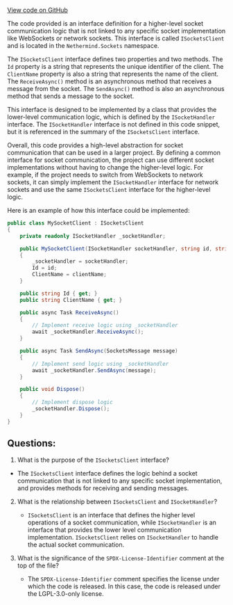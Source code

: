 [View code on GitHub](https://github.com/nethermindeth/nethermind/Nethermind.Sockets/ISocketsClient.cs)

The code provided is an interface definition for a higher-level socket communication logic that is not linked to any specific socket implementation like WebSockets or network sockets. This interface is called `ISocketsClient` and is located in the `Nethermind.Sockets` namespace.

The `ISocketsClient` interface defines two properties and two methods. The `Id` property is a string that represents the unique identifier of the client. The `ClientName` property is also a string that represents the name of the client. The `ReceiveAsync()` method is an asynchronous method that receives a message from the socket. The `SendAsync()` method is also an asynchronous method that sends a message to the socket.

This interface is designed to be implemented by a class that provides the lower-level communication logic, which is defined by the `ISocketHandler` interface. The `ISocketHandler` interface is not defined in this code snippet, but it is referenced in the summary of the `ISocketsClient` interface.

Overall, this code provides a high-level abstraction for socket communication that can be used in a larger project. By defining a common interface for socket communication, the project can use different socket implementations without having to change the higher-level logic. For example, if the project needs to switch from WebSockets to network sockets, it can simply implement the `ISocketHandler` interface for network sockets and use the same `ISocketsClient` interface for the higher-level logic. 

Here is an example of how this interface could be implemented:

```csharp
public class MySocketClient : ISocketsClient
{
    private readonly ISocketHandler _socketHandler;

    public MySocketClient(ISocketHandler socketHandler, string id, string clientName)
    {
        _socketHandler = socketHandler;
        Id = id;
        ClientName = clientName;
    }

    public string Id { get; }
    public string ClientName { get; }

    public async Task ReceiveAsync()
    {
        // Implement receive logic using _socketHandler
        await _socketHandler.ReceiveAsync();
    }

    public async Task SendAsync(SocketsMessage message)
    {
        // Implement send logic using _socketHandler
        await _socketHandler.SendAsync(message);
    }

    public void Dispose()
    {
        // Implement dispose logic
        _socketHandler.Dispose();
    }
}
```
## Questions: 
 1. What is the purpose of the `ISocketsClient` interface?
   - The `ISocketsClient` interface defines the logic behind a socket communication that is not linked to any specific socket implementation, and provides methods for receiving and sending messages.

2. What is the relationship between `ISocketsClient` and `ISocketHandler`?
   - `ISocketsClient` is an interface that defines the higher level operations of a socket communication, while `ISocketHandler` is an interface that provides the lower level communication implementation. `ISocketsClient` relies on `ISocketHandler` to handle the actual socket communication.

3. What is the significance of the `SPDX-License-Identifier` comment at the top of the file?
   - The `SPDX-License-Identifier` comment specifies the license under which the code is released. In this case, the code is released under the LGPL-3.0-only license.